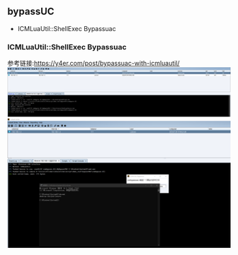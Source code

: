 ## bypassUC ##
* ICMLuaUtil::ShellExec Bypassuac

### ICMLuaUtil::ShellExec Bypassuac ###
参考链接:https://y4er.com/post/bypassuac-with-icmluautil/  
![](img/1.png)
![](img/2.png)
